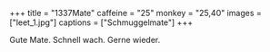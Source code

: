 +++
title = "1337Mate"
caffeine = "25"
monkey = "25,40"
images = ["leet_1.jpg"]
captions = ["Schmuggelmate"]
+++

Gute Mate. Schnell wach. Gerne wieder.
